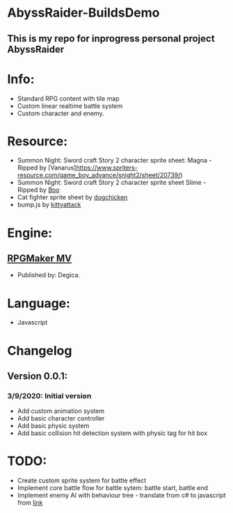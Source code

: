# AbyssRaider-BuildsDemo
## This is my repo for inprogress personal project AbyssRaider

# Info:
- Standard RPG content with tile map
- Custom linear realtime battle system
- Custom character and enemy.

# Resource:
- Summon Night: Sword craft Story 2 character sprite sheet: Magna - Ripped by [Vanarus]https://www.spriters-resource.com/game_boy_advance/snight2/sheet/20739/)
- Summon Night: Sword craft Story 2 character sprite sheet Slime - Ripped by [Boo](https://www.spriters-resource.com/game_boy_advance/snight/sheet/10258/)
- Cat fighter sprite sheet by [dogchicken](https://opengameart.org/content/cat-fighter-sprite-sheet)
- bump.js by [kittyattack](https://github.com/kittykatattack/bump)

# Engine: 
## [RPGMaker MV](https://www.rpgmakerweb.com/) 
- Published by: Degica.

# Language: 
- Javascript

# Changelog
## Version 0.0.1:
### 3/9/2020: Initial version
- Add custom animation system
- Add basic character controller
- Add basic physic system
- Add basic collision hit detection system with physic tag for hit box

# TODO:
- Create custom sprite system for battle effect
- Implement core battle flow for battle sytem: battle start, battle end
- Implement enemy AI with behaviour tree - translate from c# to javascript from [link](https://github.com/kultie/Unity-Behaviour-Tree)

